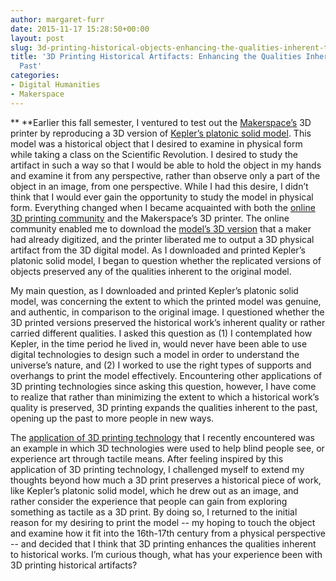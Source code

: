 ```yaml
---
author: margaret-furr
date: 2015-11-17 15:28:50+00:00
layout: post
slug: 3d-printing-historical-objects-enhancing-the-qualities-inherent-to-the-past
title: '3D Printing Historical Artifacts: Enhancing the Qualities Inherent to the
  Past'
categories:
- Digital Humanities
- Makerspace
---
```


** **Earlier this fall semester, I ventured to test out the [Makerspace’s](http://scholarslab.org/makerspace/) 3D printer by reproducing a 3D version of [Kepler’s platonic solid model](http://www.georgehart.com/virtual-polyhedra/figs/kepler-spheres-1.jpg). This model was a historical object that I desired to examine in physical form while taking a class on the Scientific Revolution. I desired to study the artifact in such a way so that I would be able to hold the object in my hands and examine it from any perspective, rather than observe only a part of the object in an image, from one perspective. While I had this desire, I didn’t think that I would ever gain the opportunity to study the model in physical form. Everything changed when I became acquainted with both the [online 3D printing community](http://www.thingiverse.com/) and the Makerspace’s 3D printer. The online community enabled me to download the [model’s 3D version](http://thingiverse-production-new.s3.amazonaws.com/renders/bc/08/31/f5/c9/KeplerInnerPlanets_preview_featured.jpg) that a maker had already digitized, and the printer liberated me to output a 3D physical artifact from the 3D digital model. As I downloaded and printed Kepler’s platonic solid model, I began to question whether the replicated versions of objects preserved any of the qualities inherent to the original model.



My main question, as I downloaded and printed Kepler’s platonic solid model, was concerning the extent to which the printed model was genuine, and authentic, in comparison to the original image. I questioned whether the 3D printed versions preserved the historical work’s inherent quality or rather carried different qualities. I asked this question as (1) I contemplated how Kepler, in the time period he lived in, would never have been able to use digital technologies to design such a model in order to understand the universe’s nature, and (2) I worked to use the right types of supports and overhangs to print the model effectively. Encountering other applications of 3D printing technologies since asking this question, however, I have come to realize that rather than minimizing the extent to which a historical work’s quality is preserved, 3D printing expands the qualities inherent to the past, opening up the past to more people in new ways.



The [application of 3D printing technology](https://www.kickstarter.com/projects/3dphotoworks/bringing-the-worlds-greatest-art-to-blind-people) that I recently encountered was an example in which 3D technologies were used to help blind people see, or experience art through tactile means. After feeling inspired by this application of 3D printing technology, I challenged myself to extend my thoughts beyond how much a 3D print preserves a historical piece of work, like Kepler’s platonic solid model, which he drew out as an image, and rather consider the experience that people can gain from exploring something as tactile as a 3D print. By doing so, I returned to the initial reason for my desiring to print the model -- my hoping to touch the object and examine how it fit into the 16th-17th century from a physical perspective -- and decided that I think that 3D printing enhances the qualities inherent to historical works. I’m curious though, what has your experience been with 3D printing historical artifacts?
